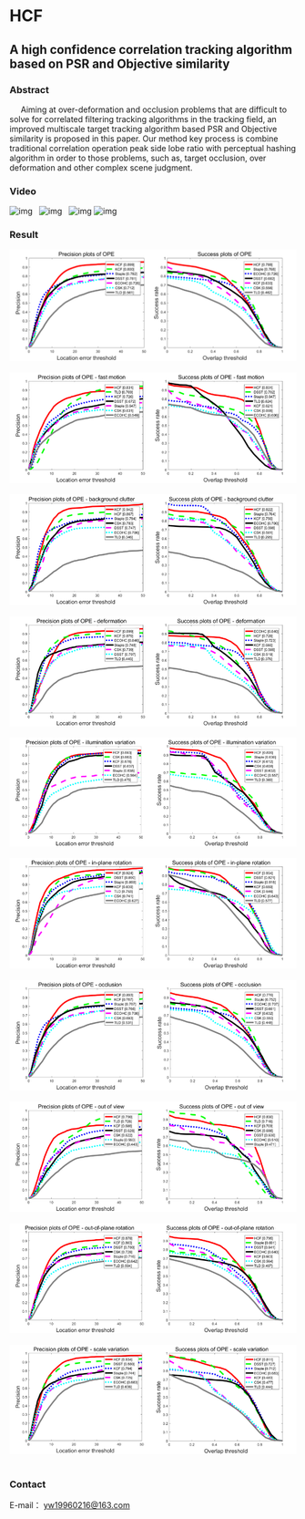 # HCF
## A high confidence correlation tracking algorithm based on PSR and Objective similarity
### Abstract

&nbsp;&nbsp;&nbsp;&nbsp;&nbsp;Aiming at over-deformation and occlusion problems that are difficult to solve for correlated filtering tracking algorithms in the tracking field, an improved multiscale target tracking algorithm based PSR and Objective similarity is proposed in this paper. Our method key process is combine traditional correlation operation peak side lobe ratio with perceptual hashing algorithm in order to those problems, such as, target occlusion, over deformation and other complex scene judgment.
### Video
![img](https://github.com/AApunch/HCF/blob/master/Result/basketabll.gif)  
![img](https://github.com/AApunch/HCF/blob/master/Result/carscale.gif)  
![img](https://github.com/AApunch/HCF/blob/master/Result/jogging.gif) 
![img](https://github.com/AApunch/HCF/blob/master/Result/subway.gif) 
### Result
![img](https://github.com/AApunch/HCF/blob/master/Result/OPE.png)  
![img](https://github.com/AApunch/HCF/blob/master/Result/图片1.png)  
![img](https://github.com/AApunch/HCF/blob/master/Result/图片2.png)  
![img](https://github.com/AApunch/HCF/blob/master/Result/图片3.png)  
![img](https://github.com/AApunch/HCF/blob/master/Result/图片4.png)  
![img](https://github.com/AApunch/HCF/blob/master/Result/图片5.png)  
![img](https://github.com/AApunch/HCF/blob/master/Result/图片6.png)  
![img](https://github.com/AApunch/HCF/blob/master/Result/图片7.png)  
![img](https://github.com/AApunch/HCF/blob/master/Result/图片8.png)  
![img](https://github.com/AApunch/HCF/blob/master/Result/图片9.png)  

### Contact
E-mail： yw19960216@163.com

